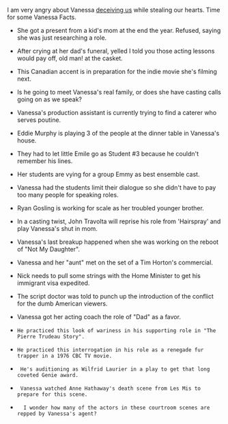 I am very angry about Vanessa [deceiving us](https://www.barstoolsports.com/blog/720853/vanessa-from-the-bachelor-has-a-full-imdb-page-and-my-heart-is-broken) while stealing our hearts. Time for some Vanessa Facts.

*   She got a present from a kid's mom at the end the year. Refused, saying she was just researching a role.

*   After crying at her dad's funeral, yelled I told you those acting lessons would pay off, old man! at the casket. 

*   This Canadian accent is in preparation for the indie movie she's filming next.

*   Is he going to meet Vanessa's real family, or does she have casting calls going on as we speak?

*   Vanessa's production assistant is currently trying to find a caterer who serves poutine.

*   Eddie Murphy is playing 3 of the people at the dinner table in Vanessa's house.

*   They had to let little Emile go as Student #3 because he couldn't remember his lines.

*   Her students are vying for a group Emmy as best ensemble cast. 

*   Vanessa had the students limit their dialogue so she didn't have to pay too many people for speaking roles.

*   Ryan Gosling is working for scale as her troubled younger brother. 

*   In a casting twist, John Travolta will reprise his role from 'Hairspray' and play Vanessa's shut in mom.

*  Vanessa's last breakup happened when she was working on the reboot of "Not My Daughter".

*   Vanessa and her "aunt" met on the set of a Tim Horton's commercial. 

*    Nick needs to pull some strings with the Home Minister to get his immigrant visa expedited.

*    The script doctor was told to punch up the introduction of the conflict for the dumb American viewers.

*    Vanessa got her acting coach the role of "Dad" as a favor.

*     He practiced this look of wariness in his supporting role in "The Pierre Trudeau Story".

*     He practiced this interrogation in his role as a renegade fur trapper in a 1976 CBC TV movie.

*      He's auditioning as Wilfrid Laurier in a play to get that long coveted Genie award.

*      Vanessa watched Anne Hathaway's death scene from Les Mis to prepare for this scene.

*       I wonder how many of the actors in these courtroom scenes are repped by Vanessa's agent?